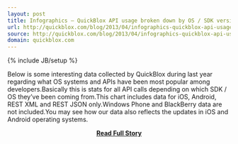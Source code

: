 ```yaml
---
layout: post
title: Infographics – QuickBlox API usage broken down by OS / SDK versions
url: http://quickblox.com/blog/2013/04/infographics-quickblox-api-usage-broken-down-by-os-sdk-versions/
source: http://quickblox.com/blog/2013/04/infographics-quickblox-api-usage-broken-down-by-os-sdk-versions/
domain: quickblox.com
---
```

{% include JB/setup %}<p>Below is some interesting data collected by QuickBlox during last year regarding what OS systems and APIs have been most popular among developers.Basically this is stats for all API calls depending on which SDK / OS they’ve been coming from.This chart includes data for iOS, Android, REST XML and REST JSON only.Windows Phone and BlackBerry data are not included.You may see how our data also reflects the updates in iOS and Android operating systems.</p>
<center><p><a href="http://quickblox.com/blog/2013/04/infographics-quickblox-api-usage-broken-down-by-os-sdk-versions/" style='padding:25px; font-sze:18px; font-weight: bold;'>Read Full Story</a></p></center>
